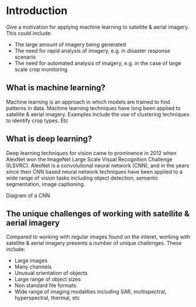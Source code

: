 # Introduction
Give a motivation for applying machine learning to satellite & aerial imagery. This could include:

- The large amount of imagery being generated
- The need for rapid analysis of imagery, e.g. in disaster response scenario
- The need for automated analysis of imagery, e.g. in the case of large scale crop monitoring

## What is machine learning?
Machine learning is an approach in which models are trained to find patterns in data.
Machine learning techniques have long been applied to satellite & aerial imagery. Examples include the use of clustering techniques to identify crop types. Etc

## What is deep learning?
Deep learning techniques for vision came to prominence in 2012 when AlexNet won the ImageNet Large Scale Visual Recognition Challenge (ILSVRC). AlexNet is a convolutional neural network (CNN), and in the years since then CNN based neural network techniques have been applied to a wide range of vision tasks including object detection, semantic segmentation, image captioning.

Diagram of a CNN

## The unique challenges of working with satellite & aerial imagery
Compared to working with regular images found on the interet, working with satellite & aerial imagery presents a number of unique challenges. These include:

- Large images
- Many channels
- Unusual orientation of objects
- Large range of object sizes
- Non standard file formats
- Wide range of imaging modalities including SAR, multispectral, hyperspectral, thermal, etc



